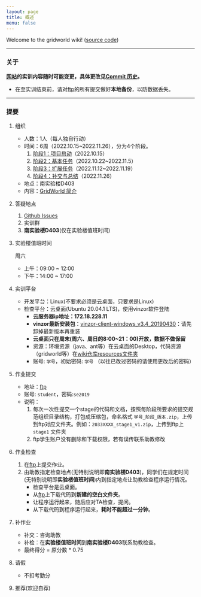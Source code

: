 ```yaml
---
layout: page
title: 概述
menu: false
---
```



Welcome to the gridworld wiki! ([source code](https://github.com/se-for-2022/se-for-2022.github.io))


----------

### 关于
**[网站](https://github.com/se-for-2022/se-for-2022.github.io/)的实训内容随时可能变更，具体更改见[Commit 历史](https://github.com/se-for-2022/se-for-2022.github.io/commits/master)。**

 - 在至实训结束前，请对[ftp](http://172.18.178.57:8080)的所有提交做好**本地备份**，以防数据丢失。


----------


### 提要

 1. 组织
    - 人数：1人（每人独自行动）
    - 时间：6周（2022.10.15~2022.11.26），分为4个阶段。
        1. [阶段1：项目启动](./Stage1)（2022.10.15）
        2. [阶段2：基本任务](./Stage2)（2022.10.22~2022.11.5）
        3. [阶段3：扩展任务](./Stage3)（2022.11.12~2022.11.19）
        4. [阶段4：补交与总结](./Task--Report-Summary)（2022.11.26）
    - 地点：南实验楼D403
    - 内容：[GridWorld 简介](./GridWorld)
 2. 答疑地点
    1. [Github Issues](https://github.com/se-for-2022/se-for-2022.github.io/issues)
    2. 实训群
    3. **南实验楼D403**(仅在实验楼值班时间)
 3. 实验楼值班时间
    
    周六
    
    - 上午：09:00 ~ 12:00
    - 下午：14:00 ~ 17:00

 4. 实训平台
    - 开发平台：Linux(不要求必须是云桌面，只要求是Linux)
    - 检查平台：云桌面(Ubuntu 20.04.1 LTS)，使用vinzor软件登陆
        - **云服务器ip地址：172.18.228.11**
        - **vinzor最新安装包**：[vinzor-client-windows_v3.4_20190430](http://sysu.vinzor.net/static/client/vinzor-client-windows_v3.4_20190430.zip)：请先卸掉最新版本再重装
        - **云桌面只在周末(周六、周日的8:00~21：00)开放，数据不做保留**
        - 资源：环境资源（java、ant等）在云桌面的Desktop，代码资源（gridworld等）在[wiki仓库resources文件夹](https://github.com/se-for-2022/se-for-2022.github.io/tree/master/resources)
        - 账号: `学号`，初始密码: `学号` （以往已改过密码的请使用更改后的密码）

 5. 作业提交
    - 地址：[ftp](http://172.18.178.57:8080)
    - 账号: `student`，密码:`se2019` 
    - 说明：
      1. 每次一次性提交一个stage的代码和文档，按照每阶段所要求的提交规范组织目录结构，打包成压缩包，命名格式 `学号_阶段_版本.zip`，上传到ftp对应文件夹。例如：`2033XXXX_stage1_v1.zip`，上传到ftp上 `stage1` 文件夹
      2. ftp学生账户没有删除和下载权限，若有误传联系助教修改

 6. 作业检查
    1. 在[ftp](http://172.18.178.57:8080)上提交作业。
    2. 由助教指定检查地点(无特别说明即**南实验楼D403**)，同学们在规定时间(无特别说明即**实验楼值班时间**)内到指定地点让助教检查程序运行情况。
        - 检查平台是云桌面。
        - 从[ftp](http://172.18.178.57:8080)上下载代码到**新建的空白文件夹**。
        - 让程序运行起来，随后应对TA检查，提问。
        - 从下载代码到程序运行起来，**耗时不能超过一分钟**。

 7. 补作业
    - 补交：咨询助教
    - 补检：在**实验楼值班时间**到**南实验楼D403**联系助教检查。
    - 最终得分 = 原分数 * 0.75

 8. 请假
    - 不扣考勤分

 9. 推荐(欢迎自荐)
